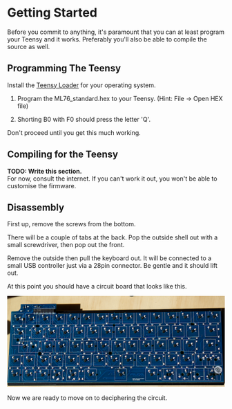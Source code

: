# Getting Started

Before you commit to anything, it's paramount that you can at least program your Teensy and it works. Preferably you'll also be able to compile the source as well.


## Programming The Teensy

Install the [Teensy Loader](https://www.pjrc.com/teensy/loader.html) for your operating system.

1. Program the ML76_standard.hex to your Teensy. (Hint: File -> Open HEX file)

2. Shorting B0 with F0 should press the letter 'Q'.

Don't proceed until you get this much working.


## Compiling for the Teensy

**TODO: Write this section.**  
For now, consult the internet. If you can't work it out, you won't be able to customise the firmware.


## Disassembly

First up, remove the screws from the bottom.

There will be a couple of tabs at the back. Pop the outside shell out with a small screwdriver, then pop out the front.

Remove the outside then pull the keyboard out. It will be connected to a small USB controller just via a 28pin connector. Be gentle and it should lift out.

At this point you should have a circuit board that looks like this.

![Underside of Board](../images/board-underside.png)

Now we are ready to move on to deciphering the circuit.
